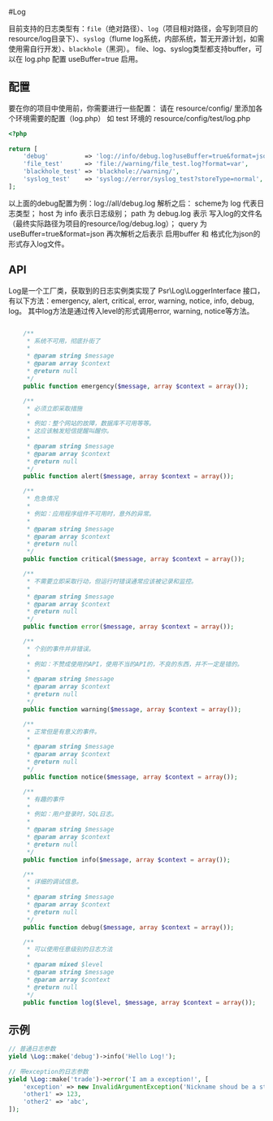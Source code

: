 #Log

目前支持的日志类型有：`file`（绝对路径）、`log`（项目相对路径，会写到项目的resource/log目录下）、`syslog`（flume log系统，内部系统，暂无开源计划，如需使用需自行开发）、`blackhole`（黑洞）。
file、log、syslog类型都支持buffer，可以在 log.php 配置 useBuffer=true 启用。

## 配置
要在你的项目中使用前，你需要进行一些配置：
请在 resource/config/ 里添加各个环境需要的配置（log.php）
如 test 环境的 resource/config/test/log.php 

```PHP
<?php
 
return [
    'debug'          => 'log://info/debug.log?useBuffer=true&format=json',
    'file_test'      => 'file://warning/file_test.log?format=var',
    'blackhole_test' => 'blackhole://warning/',
    'syslog_test'    => 'syslog://error/syslog_test?storeType=normal',
];
```
以上面的debug配置为例：log://all/debug.log 解析之后：
scheme为 log 代表日志类型；
host 为 info 表示日志级别；
path 为 debug.log 表示 写入log的文件名（最终实际路径为项目的resource/log/debug.log）；
query 为 useBuffer=true&format=json 再次解析之后表示 启用buffer 和 格式化为json的形式存入log文件。


## API
Log是一个工厂类，获取到的日志实例类实现了 Psr\Log\LoggerInterface 接口，有以下方法：emergency, alert, critical, error, warning, notice, info, debug, log。
其中log方法是通过传入level的形式调用error, warning, notice等方法。
```PHP

    /**
     * 系统不可用，彻底扑街了
     *
     * @param string $message
     * @param array $context
     * @return null
     */
    public function emergency($message, array $context = array());

    /**
     * 必须立即采取措施
     *
     * 例如：整个网站的故障，数据库不可用等等。
     * 这应该触发短信提醒叫醒你。
     *
     * @param string $message
     * @param array $context
     * @return null
     */
    public function alert($message, array $context = array());

    /**
     * 危急情况
     *
     * 例如：应用程序组件不可用时，意外的异常。
     *
     * @param string $message
     * @param array $context
     * @return null
     */
    public function critical($message, array $context = array());

    /**
     * 不需要立即采取行动，但运行时错误通常应该被记录和监控。
     *
     * @param string $message
     * @param array $context
     * @return null
     */
    public function error($message, array $context = array());

    /**
     * 个别的事件并非错误。
     *
     * 例如：不赞成使用的API，使用不当的API的，不良的东西，并不一定是错的。
     *
     * @param string $message
     * @param array $context
     * @return null
     */
    public function warning($message, array $context = array());

    /**
     * 正常但是有意义的事件。
     *
     * @param string $message
     * @param array $context
     * @return null
     */
    public function notice($message, array $context = array());

    /**
     * 有趣的事件
     *
     * 例如：用户登录时，SQL日志。
     *
     * @param string $message
     * @param array $context
     * @return null
     */
    public function info($message, array $context = array());

    /**
     * 详细的调试信息。
     *
     * @param string $message
     * @param array $context
     * @return null
     */
    public function debug($message, array $context = array());

    /**
     * 可以使用任意级别的日志方法
     *
     * @param mixed $level
     * @param string $message
     * @param array $context
     * @return null
     */
    public function log($level, $message, array $context = array());

```

## 示例

```PHP
// 普通日志参数
yield \Log::make('debug')->info('Hello Log!');
 
// 带exception的日志参数
yield \Log::make('trade')->error('I am a exception!', [
    'exception' => new InvalidArgumentException('Nickname shoud be a string !'),
    'other1' => 123,
    'other2' => 'abc',
]);
```


